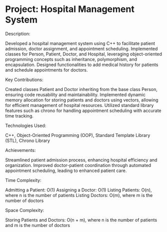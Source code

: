 # Project: Hospital Management System

Description:

Developed a hospital management system using C++ to facilitate patient admission, doctor assignment, and appointment scheduling.
Implemented classes for Person, Patient, Doctor, and Hospital, leveraging object-oriented programming concepts such as inheritance, polymorphism, and encapsulation.
Designed functionalities to add medical history for patients and schedule appointments for doctors.

Key Contributions:

Created classes Patient and Doctor inheriting from the base class Person, ensuring code reusability and maintainability.
Implemented dynamic memory allocation for storing patients and doctors using vectors, allowing for efficient management of hospital resources.
Utilized standard library features such as chrono for handling appointment scheduling with accurate time tracking.

Technologies Used:

C++, Object-Oriented Programming (OOP), Standard Template Library (STL), Chrono Library

Achievements:

Streamlined patient admission process, enhancing hospital efficiency and organization.
Improved doctor-patient coordination through automated appointment scheduling, leading to enhanced patient care.

Time Complexity:

Admitting a Patient: O(1)
Assigning a Doctor: O(1)
Listing Patients: O(n), where n is the number of patients
Listing Doctors: O(m), where m is the number of doctors

Space Complexity:

Storing Patients and Doctors: O(n + m), where n is the number of patients and m is the number of doctors
